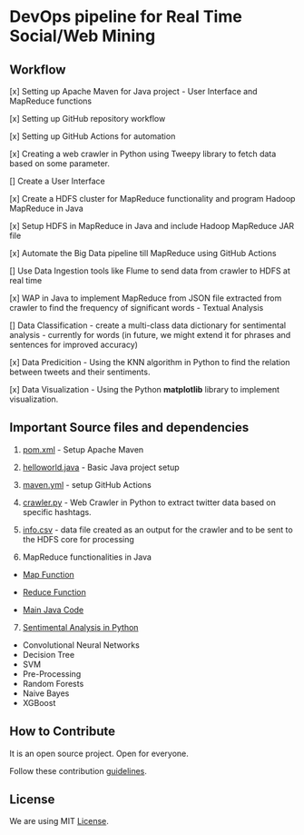 # DevOps pipeline for Real Time Social/Web Mining

## Workflow 

[x] Setting up Apache Maven for Java project - User Interface and MapReduce functions

[x] Setting up GitHub repository workflow

[x] Setting up GitHub Actions for automation

[x] Creating a web crawler in Python using Tweepy library to fetch data based on some parameter.

[] Create a User Interface

[x] Create a HDFS cluster for MapReduce functionality and program Hadoop MapReduce in Java

[x] Setup HDFS in MapReduce in Java and include Hadoop MapReduce JAR file

[x] Automate the Big Data pipeline till MapReduce using GitHub Actions

[] Use Data Ingestion tools like Flume to send data from crawler to HDFS at real time

[x] WAP in Java to implement MapReduce from JSON file extracted from crawler to find the frequency of significant words - Textual Analysis

[] Data Classification - create a multi-class data dictionary for sentimental analysis - currently for words (in future, we might extend it for phrases and sentences for improved accuracy)

[x] Data Predicition - Using the KNN algorithm in Python to find the relation between tweets and their sentiments.

[x] Data Visualization - Using the Python **matplotlib** library to implement visualization.

## Important Source files and dependencies

1. [pom.xml](pom.xml) - Setup Apache Maven

2. [helloworld.java](src/main/java/pkg/HelloWorld.java) - Basic Java project setup

3. [maven.yml](.github/workflows/maven.yml) - setup GitHub Actions

4. [crawler.py](src/crawler/Crawl.py) - Web Crawler in Python to extract twitter data based on specific hashtags.

5. [info.csv](src/crawler/info.csv) - data file created as an output for the crawler and to be sent to the HDFS core for processing

6. MapReduce functionalities in Java

* [Map Function](src/main/java/pkg/Map.java)
  
* [Reduce Function](src/main/java/pkg/Reduce.java)
  
* [Main Java Code](src/main/java/pkg/WordCountDriver.java)
  
7. [Sentimental Analysis in Python](src/sentimental_analysis)

* Convolutional Neural Networks
* Decision Tree
* SVM
* Pre-Processing
* Random Forests
* Naive Bayes
* XGBoost

## How to Contribute

It is an open source project. Open for everyone.

Follow these contribution [guidelines](CONTRIBUTING.md).

## License

We are using MIT [License](LICENSE). 
